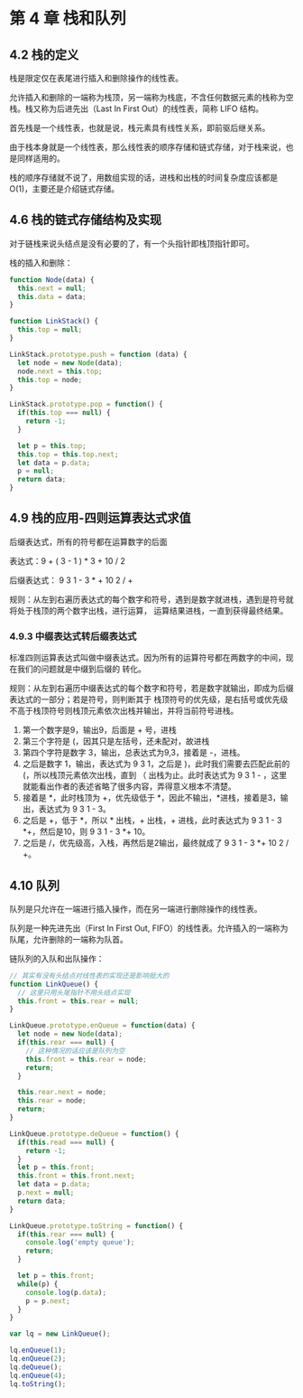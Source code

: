 # 第 4 章 栈和队列

## 4.2 栈的定义

栈是限定仅在表尾进行插入和删除操作的线性表。     

允许插入和删除的一端称为栈顶，另一端称为栈底，不含任何数据元素的栈称为空栈。栈又称为后进先出（Last In
 First Out）的线性表，简称 LIFO 结构。   

首先栈是一个线性表，也就是说，栈元素具有线性关系，即前驱后继关系。      

由于栈本身就是一个线性表，那么线性表的顺序存储和链式存储，对于栈来说，也是同样适用的。     

栈的顺序存储就不说了，用数组实现的话，进栈和出栈的时间复杂度应该都是 O(1)，主要还是介绍链式存储。       

## 4.6 栈的链式存储结构及实现

对于链栈来说头结点是没有必要的了，有一个头指针即栈顶指针即可。       

栈的插入和删除：     

```js
function Node(data) {
  this.next = null;
  this.data = data;
}

function LinkStack() {
  this.top = null;
}

LinkStack.prototype.push = function (data) {
  let node = new Node(data);
  node.next = this.top;
  this.top = node;
}

LinkStack.prototype.pop = function() {
  if(this.top === null) {
    return -1;
  }

  let p = this.top;
  this.top = this.top.next;
  let data = p.data;
  p = null;
  return data;
}
```      

## 4.9 栈的应用-四则运算表达式求值

后缀表达式，所有的符号都在运算数字的后面

表达式：9 + ( 3 - 1 ) * 3 + 10 / 2     

后缀表达式： 9 3 1 - 3 * + 10 2 / +      

规则：从左到右遍历表达式的每个数字和符号，遇到是数字就进栈，遇到是符号就将处于栈顶的两个数字出栈，进行运算，
运算结果进栈，一直到获得最终结果。      

### 4.9.3 中缀表达式转后缀表达式

标准四则运算表达式叫做中缀表达式。因为所有的运算符号都在两数字的中间，现在我们的问题就是中缀到后缀的
转化。      

规则：从左到右遍历中缀表达式的每个数字和符号，若是数字就输出，即成为后缀表达式的一部分；若是符号，则判断其于
栈顶符号的优先级，是右括号或优先级不高于栈顶符号则栈顶元素依次出栈并输出，并将当前符号进栈。     

1. 第一个数字是9，输出9，后面是 + 号，进栈
2. 第三个字符是 (，因其只是左括号，还未配对，故进栈
3. 第四个字符是数字 3，输出，总表达式为9,3，接着是 -，进栈。
4. 之后是数字 1，输出，表达式为 9 3 1，之后是 )，此时我们需要去匹配此前的 (，所以栈顶元素依次出栈，直到
（ 出栈为止。此时表达式为 9 3 1 - ，这里就能看出作者的表述省略了很多内容，弄得意义根本不清楚。
5. 接着是 *，此时栈顶为 +，优先级低于 *，因此不输出，\*进栈，接着是3，输出，表达式为 9 3 1 - 3。
6. 之后是 +，低于 *，所以 * 出栈，+ 出栈，+ 进栈，此时表达式为 9 3 1 - 3 *+，然后是10，则 9 3 1 - 3 *+ 10。
7. 之后是 /，优先级高，入栈，再然后是2输出，最终就成了 9 3 1 - 3 *+ 10 2 / +。      


## 4.10 队列

队列是只允许在一端进行插入操作，而在另一端进行删除操作的线性表。      

队列是一种先进先出（First In First Out, FIFO）的线性表。允许插入的一端称为队尾，允许删除的一端称为队首。     

链队列的入队和出队操作：    

```js
// 其实有没有头结点对线性表的实现还是影响挺大的
function LinkQueue() {
  // 这里只用头尾指针不用头结点实现
  this.front = this.rear = null;
}

LinkQueue.prototype.enQueue = function(data) {
  let node = new Node(data);
  if(this.rear === null) {
    // 这种情况的话应该是队列为空
    this.front = this.rear = node;
    return;
  }

  this.rear.next = node;
  this.rear = node;
  return;
}

LinkQueue.prototype.deQueue = function() {
  if(this.read === null) {
    return -1;
  }
  let p = this.front;
  this.front = this.front.next;
  let data = p.data;
  p.next = null;
  return data;
}

LinkQueue.prototype.toString = function() {
  if(this.rear === null) {
    console.log('empty queue');
    return;
  }

  let p = this.front;
  while(p) {
    console.log(p.data);
    p = p.next;
  }
}

var lq = new LinkQueue();

lq.enQueue(1);
lq.enQueue(2);
lq.deQueue();
lq.enQueue(4);
lq.toString();
```      



